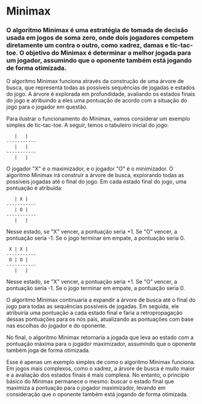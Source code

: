 # Minimax

### O algoritmo Minimax é uma estratégia de tomada de decisão usada em jogos de soma zero, onde dois jogadores competem diretamente um contra o outro, como xadrez, damas e tic-tac-toe. O objetivo do Minimax é determinar a melhor jogada para um jogador, assumindo que o oponente também está jogando de forma otimizada.

O algoritmo Minimax funciona através da construção de uma árvore de busca, que representa todas as possíveis sequências de jogadas e estados do jogo. A árvore é explorada em profundidade, avaliando os estados finais do jogo e atribuindo a eles uma pontuação de acordo com a situação do jogo para o jogador em questão.

Para ilustrar o funcionamento do Minimax, vamos considerar um exemplo simples de tic-tac-toe. A seguir, temos o tabuleiro inicial do jogo:
```
   |   |
-----------
   |   |
-----------
   |   |
```
O jogador "X" é o maximizador, e o jogador "O" é o minimizador. O algoritmo Minimax irá construir a árvore de busca, explorando todas as possíveis jogadas até o final do jogo. Em cada estado final do jogo, uma pontuação é atribuída:
```
   | X |
-----------
   | O |
-----------
   |   |
```
Nesse estado, se "X" vencer, a pontuação seria +1. Se "O" vencer, a pontuação seria -1. Se o jogo terminar em empate, a pontuação seria 0.
```
 X | X |
-----------
 O | O |
-----------
   |   |
```
Nesse estado, se "X" vencer, a pontuação seria +1. Se "O" vencer, a pontuação seria -1. Se o jogo terminar em empate, a pontuação seria 0.

O algoritmo Minimax continuaria a expandir a árvore de busca até o final do jogo para todas as sequências possíveis de jogadas. Em seguida, ele atribuiria uma pontuação a cada estado final e faria a retropropagação dessas pontuações para os nós pais, atualizando as pontuações com base nas escolhas do jogador e do oponente.

No final, o algoritmo Minimax retornaria a jogada que leva ao estado com a pontuação máxima para o jogador maximizador, assumindo que o oponente também joga de forma otimizada.

Esse é apenas um exemplo simples de como o algoritmo Minimax funciona. Em jogos mais complexos, como o xadrez, a árvore de busca é muito maior e a avaliação dos estados finais é mais complexa. No entanto, o princípio básico do Minimax permanece o mesmo: buscar o estado final que maximiza a pontuação para o jogador maximizador, levando em consideração que o oponente também está jogando de forma otimizada.
